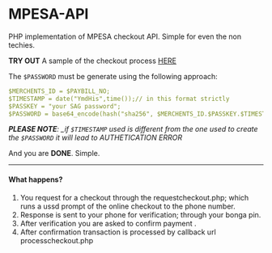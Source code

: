 # MPESA-API

PHP implementation of MPESA checkout API. Simple for even the non techies.

__TRY OUT__ A sample of the checkout process [HERE](https://mpesa-checkout.herokuapp.com/)

The `$PASSWORD` must be generate using the following approach:

```yaml
$MERCHENTS_ID = $PAYBILL_NO;
$TIMESTAMP = date("YmdHis",time());// in this format strictly
$PASSKEY = "your SAG password";
$PASSWORD = base64_encode(hash("sha256", $MERCHENTS_ID.$PASSKEY.$TIMESTAMP));
```

*__PLEASE NOTE__: _if `$TIMESTAMP` used is different from the one used to create the `$PASSWORD` it will lead to AUTHETICATION ERROR*

And you are __DONE__. Simple.

---

#### What happens?

1. You request for a checkout through the requestcheckout.php; which runs a ussd prompt of the online checkout to the phone number.
2. Response is sent to your phone for verification; through your bonga pin.
3. After verification you are asked to confirm payment .
4. After confirmation transaction is processed by callback url processcheckout.php
